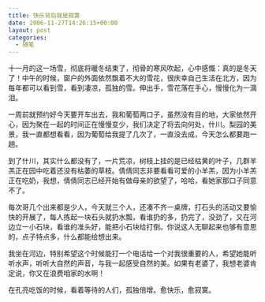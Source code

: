 ```yaml
---
title: 快乐背后就是寂寞
date: 2006-11-27T14:26:15+00:00
layout: post
categories:
  - 随笔
---
```


十一月的这一场雪，彻底将暖冬结束了，彻骨的寒风吹起，心中感慨：真的是冬天了！中午的时候，窗户的外面依然飘着不大的雪花，很庆幸自己生活在北方，因为每年都可以看到雪，看到凄凉，孤独的雪。伸出手，雪花落在手心，慢慢化为一滴泪。

一周前就预约好今天要开车出去，我和葡萄两口子，虽然没有目的地，大家依然开心，因为聚在一起的时间正在慢慢变少，我们决定了将去向何处，什川。梨园的美景，我一直都想看看，因为葡萄给我提了几次了，一直没去成，今天怎么都要跑一趟。

到了什川，其实什么都没有了，一片荒凉，树枝上挂的是已经枯黄的叶子，几群羊羔正在园中吃着还没有枯萎的草枝。倩倩同志非要看看可爱的小羊羔，因为小羊羔正在吃奶，我想，倩倩同志已经开始有做母亲的欲望了，哈哈，看她家那口子同意不了。

每次哥几个出来都是少人，今天就三个人，还凑不齐一桌牌，打石头的活动又要愉快的开展了，每人拣起一块石头就扔水瓢，看谁扔的多，扔完了，没劲了，又在河边立一小石块，看谁的准头好，能把小石块给打倒。你说这人无聊起来也够有意思的，点子特点多，什么都能给想出来。

我坐在河边，特别希望这个时候能打一个电话给一个对我很重要的人，希望她能听听水声，听听大自然的声音，与我一起感受自然的美。如果有老婆了，我想老婆肯定说，你又在浪费咱家的水啊！

在孔亮吃饭的时候，看着等待的人们，孤独倍增。愈快乐，愈寂寞。
